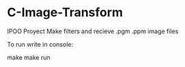 # C-Image-Transform
IPOO Proyect
Make filters and recieve .pgm .ppm image files

To run write in console:

make
make run